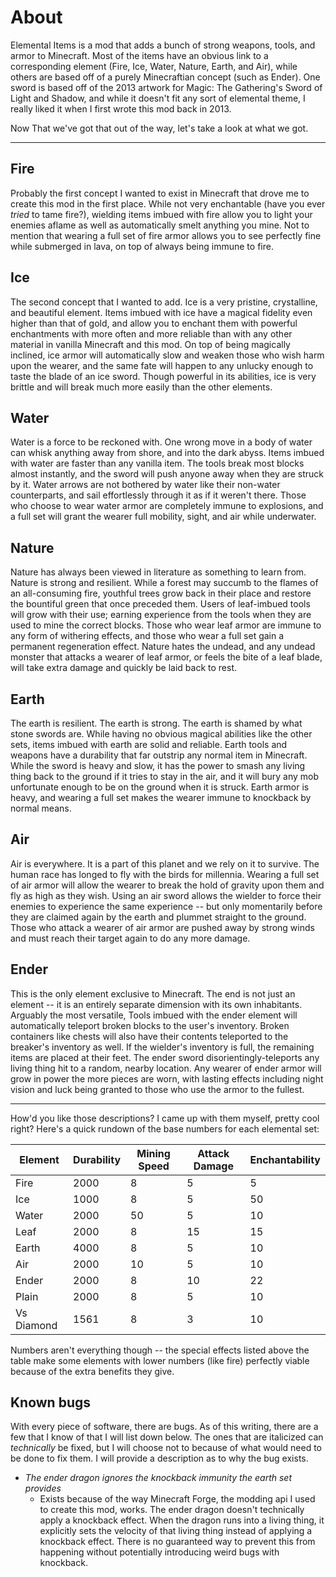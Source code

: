 # About
Elemental Items is a mod that adds a bunch of strong weapons, tools, and armor to Minecraft. Most of the items have an obvious link to a corresponding element (Fire, Ice, Water, Nature, Earth, and Air), while others are based off of a purely Minecraftian concept (such as Ender). One sword is based off of the 2013 artwork for Magic: The Gathering's Sword of Light and Shadow, and while it doesn't fit any sort of elemental theme, I really liked it when I first wrote this mod back in 2013. 

Now That we've got that out of the way, let's take a look at what we got. 
<hr />

## Fire

Probably the first concept I wanted to exist in Minecraft that drove me to create this mod in the first place. While not very enchantable (have you ever _tried_ to tame fire?), wielding items imbued with fire allow you to light your enemies aflame as well as automatically smelt anything you mine. Not to mention that wearing a full set of fire armor allows you to see perfectly fine while submerged in lava, on top of always being immune to fire. 

## Ice

The second concept that I wanted to add. Ice is a very pristine, crystalline, and beautiful element. Items imbued with ice have a magical fidelity even higher than that of gold, and allow you to enchant them with powerful enchantments with more often and more reliable than with any other material in vanilla Minecraft and this mod. On top of being magically inclined, ice armor will automatically slow and weaken those who wish harm upon the wearer, and the same fate will happen to any unlucky enough to taste the blade of an ice sword. Though powerful in its abilities, ice is very brittle and will break much more easily than the other elements.

## Water

Water is a force to be reckoned with. One wrong move in a body of water can whisk anything away from shore, and into the dark abyss. Items imbued with water are faster than any vanilla item. The tools break most blocks almost instantly, and the sword will push anyone away when they are struck by it. Water arrows are not bothered by water like their non-water counterparts, and sail effortlessly through it as if it weren't there. Those who choose to wear water armor are completely immune to explosions, and a full set will grant the wearer full mobility, sight, and air while underwater. 

## Nature

Nature has always been viewed in literature as something to learn from. Nature is strong and resilient. While a forest may succumb to the flames of an all-consuming fire, youthful trees grow back in their place and restore the bountiful green that once preceded them. Users of leaf-imbued tools will grow with their use; earning experience from the tools when they are used to mine the correct blocks. Those who wear leaf armor are immune to any form of withering effects, and those who wear a full set gain a permanent regeneration effect. Nature hates the undead, and any undead monster that attacks a wearer of leaf armor, or feels the bite of a leaf blade, will take extra damage and quickly be laid back to rest.

## Earth

The earth is resilient. The earth is strong. The earth is shamed by what stone swords are. While having no obvious magical abilities like the other sets, items imbued with earth are solid and reliable. Earth tools and weapons have a durability that far outstrip any normal item in Minecraft. While the sword is heavy and slow, it has the power to smash any living thing back to the ground if it tries to stay in the air, and it will bury any mob unfortunate enough to be on the ground when it is struck. Earth armor is heavy, and wearing a full set makes the wearer immune to knockback by normal means.

## Air

Air is everywhere. It is a part of this planet and we rely on it to survive. The human race has longed to fly with the birds for millennia. Wearing a full set of air armor will allow the wearer to break the hold of gravity upon them and fly as high as they wish. Using an air sword allows the wielder to force their enemies to experience the same experience -- but only momentarily before they are claimed again by the earth and plummet straight to the ground. Those who attack a wearer of air armor are pushed away by strong winds and must reach their target again to do any more damage.

## Ender

This is the only element exclusive to Minecraft. The end is not just an element -- it is an entirely separate dimension with its own inhabitants. Arguably the most versatile, Tools imbued with the ender element will automatically teleport broken blocks to the user's inventory. Broken containers like chests will also have their contents teleported to the breaker's inventory as well. If the wielder's inventory is full, the remaining items are placed at their feet. The ender sword disorientingly-teleports any living thing hit to a random, nearby location. Any wearer of ender armor will grow in power the more pieces are worn, with lasting effects including night vision and luck being granted to those who use the armor to the fullest. 

<hr />
How'd you like those descriptions? I came up with them myself, pretty cool right? Here's a quick rundown of the base numbers for each elemental set:

Element | Durability | Mining Speed | Attack Damage | Enchantability
--------|------------|--------------|---------------|-------------------
Fire       |2000|8 |5 |5
Ice        |1000|8 |5 |50
Water      |2000|50|5 |10
Leaf       |2000|8 |15|15
Earth      |4000|8 |5 |10
Air        |2000|10|5 |10
Ender      |2000|8 |10 |22
Plain      |2000|8 |5 |10
Vs Diamond |1561|8 |3 |10

Numbers aren't everything though -- the special effects listed above the table make some elements with lower numbers (like fire) perfectly viable because of the extra benefits they give. 

## Known bugs
With every piece of software, there are bugs. As of this writing, there are a few that I know of that I will list down below. The ones that are italicized can _technically_ be fixed, but I will choose not to because of what would need to be done to fix them. I will provide a description as to why the bug exists.

* _The ender dragon ignores the knockback immunity the earth set provides_
  - Exists because of the way Minecraft Forge, the modding api I used to create this mod, works. The ender dragon doesn't technically apply a knockback effect. When the dragon runs into a living thing, it explicitly sets the velocity of that living thing instead of applying a knockback effect. There is no guaranteed way to prevent this from happening without potentially introducing weird bugs with knockback.

